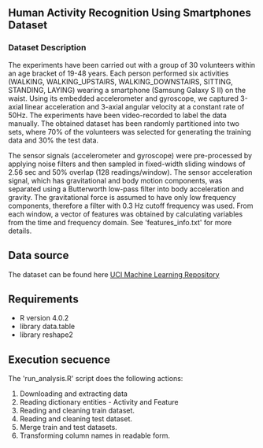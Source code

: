 ## Human Activity Recognition Using Smartphones Dataset

### Dataset Description
The experiments have been carried out with a group of 30 volunteers within an age bracket of 19-48 years. Each person performed six activities (WALKING, WALKING_UPSTAIRS, WALKING_DOWNSTAIRS, SITTING, STANDING, LAYING) wearing a smartphone (Samsung Galaxy S II) on the waist. Using its embedded accelerometer and gyroscope, we captured 3-axial linear acceleration and 3-axial angular velocity at a constant rate of 50Hz. The experiments have been video-recorded to label the data manually. The obtained dataset has been randomly partitioned into two sets, where 70% of the volunteers was selected for generating the training data and 30% the test data. 

The sensor signals (accelerometer and gyroscope) were pre-processed by applying noise filters and then sampled in fixed-width sliding windows of 2.56 sec and 50% overlap (128 readings/window). The sensor acceleration signal, which has gravitational and body motion components, was separated using a Butterworth low-pass filter into body acceleration and gravity. The gravitational force is assumed to have only low frequency components, therefore a filter with 0.3 Hz cutoff frequency was used. From each window, a vector of features was obtained by calculating variables from the time and frequency domain. See 'features_info.txt' for more details. 

## Data source
The dataset can be found here [UCI Machine Learning Repository](https://archive.ics.uci.edu/ml/datasets/Human+Activity+Recognition+Using+Smartphones)

## Requirements

- R version 4.0.2
- library data.table
- library reshape2

## Execution secuence

The 'run_analysis.R' script does the following actions:

1. Downloading and extracting data
2. Reading dictionary entities - Activity and Feature
3. Reading and cleaning train dataset.
4. Reading and cleaning test dataset.
5. Merge train and test datasets.
6. Transforming column names in readable form.
